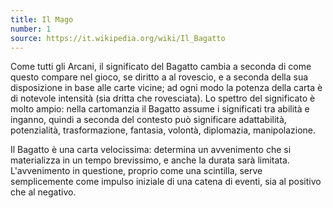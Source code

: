 ```yaml
---
title: Il Mago
number: 1
source: https://it.wikipedia.org/wiki/Il_Bagatto
---
```


Come tutti gli Arcani, il significato del Bagatto cambia a seconda di come questo compare nel gioco, se diritto a al rovescio, e a seconda della sua disposizione in base alle carte vicine; ad ogni modo la potenza della carta è di notevole intensità (sia dritta che rovesciata). Lo spettro del significato è molto ampio: nella cartomanzia il Bagatto assume i significati tra abilità e inganno, quindi a seconda del contesto può significare adattabilità, potenzialità, trasformazione, fantasia, volontà, diplomazia, manipolazione.

Il Bagatto è una carta velocissima: determina un avvenimento che si materializza in un tempo brevissimo, e anche la durata sarà limitata. L'avvenimento in questione, proprio come una scintilla, serve semplicemente come impulso iniziale di una catena di eventi, sia al positivo che al negativo.